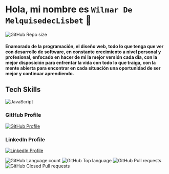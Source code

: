 # Hola, mi nombre es `Wilmar De MelquisedecLisbet` 👋

![GitHub Repo size](https://img.shields.io/github/repo-size/WilmarDeML/WilmarDeML?style=for-the-badge&color=blueviolet)

#### Enamorado de la programación, el diseño web, todo lo que tenga que ver con desarrollo de software, en constante crecimiento a nivel personal y profesional, enfocado en hacer de mi la mejor versión cada día, con la mejor disposición para enfrentar la vida con todo lo que traiga, con la mente abierta para encontrar en cada situación una oportunidad de ser mejor y continuar aprendiendo.

## Tech Skills
![JavaScript](https://img.shields.io/badge/JavaScript-blueviolet?style=social&logo=javascript&logoColor=yellow&labelColor=black)

### GitHub Profile 
[![GitHub Profile](https://img.shields.io/badge/GitHub-blue?style=social&logo=github)](https://github.com/WilmarDeML)
### LinkedIn Profile
[![LinkedIn Profile](https://img.shields.io/badge/LinkedIn-white?style=social&logo=linkedin)](https://www.linkedin.com/in/wilmardeml-dev/)

![GitHub Language count](https://img.shields.io/github/languages/count/WilmarDeML/WilmarDeML?style=for-the-badge&color=success)
![GitHub Top language](https://img.shields.io/github/languages/top/WilmarDeML/WilmarDeML?style=for-the-badge&color=success)
![GitHub Pull requests](https://img.shields.io/github/issues-pr-raw/WilmarDeML/WilmarDeML?style=for-the-badge&color=success)
![GitHub Closed Pull requests](https://img.shields.io/github/issues-pr-closed-raw/WilmarDeML/WilmarDeML?style=for-the-badge&color=success)




